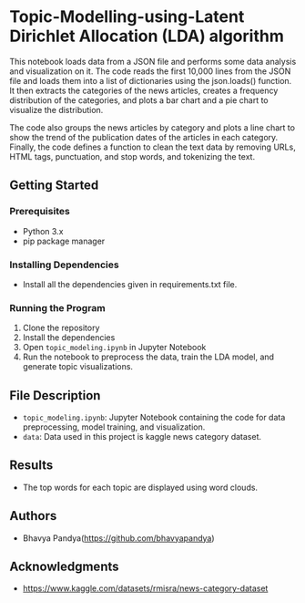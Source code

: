 # Topic-Modelling-using-Latent Dirichlet Allocation (LDA) algorithm


This notebook loads data from a JSON file and performs some data analysis and visualization on it. The code reads the first 10,000 lines from the JSON file and loads them into a list of dictionaries using the json.loads() function. It then extracts the categories of the news articles, creates a frequency distribution of the categories, and plots a bar chart and a pie chart to visualize the distribution.

The code also groups the news articles by category and plots a line chart to show the trend of the publication dates of the articles in each category. Finally, the code defines a function to clean the text data by removing URLs, HTML tags, punctuation, and stop words, and tokenizing the text.

## Getting Started

### Prerequisites

- Python 3.x
- pip package manager

### Installing Dependencies

- Install all the dependencies given in requirements.txt file.

### Running the Program

1. Clone the repository
2. Install the dependencies
3. Open `topic_modeling.ipynb` in Jupyter Notebook
4. Run the notebook to preprocess the data, train the LDA model, and generate topic visualizations.

## File Description

- `topic_modeling.ipynb`: Jupyter Notebook containing the code for data preprocessing, model training, and visualization.
- `data`: Data used in this project is kaggle news category dataset.

## Results

- The top words for each topic are displayed using word clouds.

## Authors

- Bhavya Pandya(https://github.com/bhavyapandya)

## Acknowledgments

- https://www.kaggle.com/datasets/rmisra/news-category-dataset
